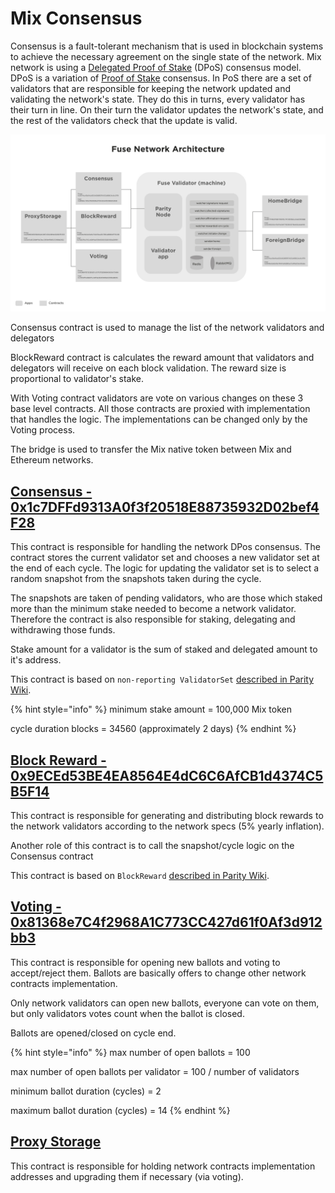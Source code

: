 # Mix Consensus

Consensus is a fault-tolerant mechanism that is used in blockchain systems to achieve the necessary agreement on the single state of the network. Mix network is using a [Delegated Proof of Stake](https://en.bitcoinwiki.org/wiki/DPoS) (DPoS) consensus model. DPoS is a variation of [Proof of Stake](https://en.bitcoinwiki.org/wiki/Proof-of-stake) consensus. In PoS there are a set of validators that are responsible for keeping the network updated and validating the network's state. They do this in turns, every validator has their turn in line. On their turn the validator updates the network's state, and the rest of the validators check that the update is valid.

![](<../../.gitbook/assets/image (3).png>)

Consensus contract is used to manage the list of the network validators and delegators

BlockReward contract is calculates the reward amount that validators and delegators will receive on each block validation. The reward size is proportional to validator's stake.

With Voting contract validators are vote on various changes on these 3 base level contracts. All those contracts are proxied with implementation that handles the logic. The implementations can be changed only by the Voting process.&#x20;

The bridge is used to transfer the Mix native token between Mix and Ethereum networks.&#x20;

## [Consensus - 0x1c7DFFd9313A0f3f20518E88735932D02bef4F28](https://miexs.com/address/0x1c7DFFd9313A0f3f20518E88735932D02bef4F28)

This contract is responsible for handling the network DPos consensus. The contract stores the current validator set and chooses a new validator set at the end of each cycle. The logic for updating the validator set is to select a random snapshot from the snapshots taken during the cycle.

The snapshots are taken of pending validators, who are those which staked more than the minimum stake needed to become a network validator. Therefore the contract is also responsible for staking, delegating and withdrawing those funds.

Stake amount for a validator is the sum of staked and delegated amount to it's address.

This contract is based on `non-reporting ValidatorSet` [described in Parity Wiki](https://wiki.parity.io/Validator-Set.html#non-reporting-contract).

{% hint style="info" %}
minimum stake amount = 100,000 Mix token

cycle duration blocks = 34560 (approximately 2 days)
{% endhint %}

## [Block Reward - 0x9ECEd53BE4EA8564E4dC6C6AfCB1d4374C5B5F14](https://miexs.com/address/0x63d4efed2e3da070247bea3073bcab896dff6c9b)

This contract is responsible for generating and distributing block rewards to the network validators according to the network specs (5% yearly inflation).

Another role of this contract is to call the snapshot/cycle logic on the Consensus contract

This contract is based on `BlockReward` [described in Parity Wiki](https://wiki.parity.io/Block-Reward-Contract).

## [Voting - 0x81368e7C4f2968A1C773CC427d61f0Af3d912bb3](https://miexs.com/address/0x81368e7C4f2968A1C773CC427d61f0Af3d912bb3)

This contract is responsible for opening new ballots and voting to accept/reject them. Ballots are basically offers to change other network contracts implementation.

Only network validators can open new ballots, everyone can vote on them, but only validators votes count when the ballot is closed.

Ballots are opened/closed on cycle end.

{% hint style="info" %}
max number of open ballots = 100

max number of open ballots per validator = 100 / number of validators

minimum ballot duration (cycles) = 2

maximum ballot duration (cycles) = 14
{% endhint %}

## [Proxy Storage](https://miexs.com/address/0x702030B337E484BfF60155e74B51f428567DbC31)

This contract is responsible for holding network contracts implementation addresses and upgrading them if necessary (via voting).

